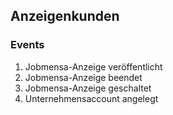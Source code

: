 ## Anzeigenkunden

### Events
1. Jobmensa-Anzeige veröffentlicht
2. Jobmensa-Anzeige beendet
3. Jobmensa-Anzeige geschaltet
4. Unternehmensaccount angelegt
